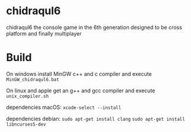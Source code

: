 # chidraqul6
chidraqul6 the console game in the 6th generation designed to be cross platform and finally multiplayer

# Build

On windows install MinGW c++ and c compiler and execute ``MinGW_chidraqul6.bat``

On linux and apple get an g++ and gcc compiler and execute ``unix_compiler.sh``

dependencies macOS:
``xcode-select --install``

dependencies debian:
``sudo apt-get install clang``
``sudo apt-get install libncurses5-dev``
